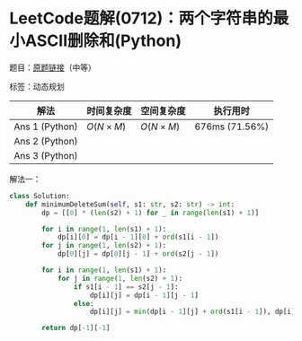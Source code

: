 # LeetCode题解(0712)：两个字符串的最小ASCII删除和(Python)

题目：[原题链接](https://leetcode-cn.com/problems/minimum-ascii-delete-sum-for-two-strings/)（中等）

标签：动态规划

| 解法           | 时间复杂度 | 空间复杂度 | 执行用时       |
| -------------- | ---------- | ---------- | -------------- |
| Ans 1 (Python) | $O(N×M)$   | $O(N×M)$   | 676ms (71.56%) |
| Ans 2 (Python) |            |            |                |
| Ans 3 (Python) |            |            |                |

解法一：

```python
class Solution:
    def minimumDeleteSum(self, s1: str, s2: str) -> int:
        dp = [[0] * (len(s2) + 1) for _ in range(len(s1) + 1)]

        for i in range(1, len(s1) + 1):
            dp[i][0] = dp[i - 1][0] + ord(s1[i - 1])
        for j in range(1, len(s2) + 1):
            dp[0][j] = dp[0][j - 1] + ord(s2[j - 1])

        for i in range(1, len(s1) + 1):
            for j in range(1, len(s2) + 1):
                if s1[i - 1] == s2[j - 1]:
                    dp[i][j] = dp[i - 1][j - 1]
                else:
                    dp[i][j] = min(dp[i - 1][j] + ord(s1[i - 1]), dp[i][j - 1] + ord(s2[j - 1]))

        return dp[-1][-1]
```


